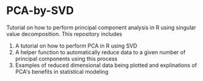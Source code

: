 # PCA-by-SVD
Tutorial on how to perform principal component analysis in R using singular value decomposition.
This repository includes 
1. A tutorial on how to perform PCA in R using SVD
2. A helper function to automatically reduce data to a given number of principal components using this process
3. Examples of reduced dimensional data being plotted and explinations of PCA's benefits in statistical modeling
